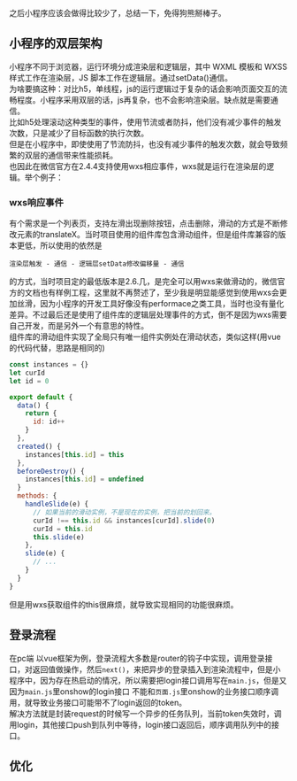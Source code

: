 之后小程序应该会做得比较少了，总结一下，免得狗熊掰棒子。
## 小程序的双层架构 ##
小程序不同于浏览器，运行环境分成渲染层和逻辑层，其中 WXML 模板和 WXSS 样式工作在渲染层，JS 脚本工作在逻辑层。通过setData()通信。  
为啥要搞这种：对比h5，单线程，js的运行逻辑过于复杂的话会影响页面交互的流畅程度。小程序采用双层的话，js再复杂，也不会影响渲染层。缺点就是需要通信。  
比如h5处理滚动这种类型的事件，使用节流或者防抖，他们没有减少事件的触发次数，只是减少了目标函数的执行次数。  
但是在小程序中，即使使用了节流防抖，也没有减少事件的触发次数，就会导致频繁的双层的通信带来性能损耗。  
也因此在微信官方在2.4.4支持使用wxs相应事件，wxs就是运行在渲染层的逻辑。举个例子：  

### wxs响应事件 ###
有个需求是一个列表页，支持左滑出现删除按钮，点击删除，滑动的方式是不断修改元素的translateX。当时项目使用的组件库包含滑动组件，但是组件库兼容的版本更低，所以使用的依然是   
```
渲染层触发 - 通信 - 逻辑层setData修改偏移量 - 通信  
``` 
的方式，当时项目定的最低版本是2.6.几，是完全可以用wxs来做滑动的，微信官方的文档也有样例工程，这里就不再赘述了，至少我是明显能感觉到使用wxs会更加丝滑，因为小程序的开发工具好像没有performace之类工具，当时也没有量化差异。不过最后还是使用了组件库的逻辑层处理事件的方式，倒不是因为wxs需要自己开发，而是另外一个有意思的特性。  
组件库的滑动组件实现了全局只有唯一组件实例处在滑动状态，类似这样(用vue的代码代替，思路是相同的)
```javascript
const instances = {}
let curId
let id = 0

export default {
  data() {
    return {
      id: id++
    }
  },
  created() {
    instances[this.id] = this
  },
  beforeDestroy() {
    instances[this.id] = undefined
  }
  methods: {
    handleSlide(e) {
      // 如果当前的滑动实例，不是现在的实例，把当前的划回来。
      curId !== this.id && instances[curId].slide(0)
      curId = this.id
      this.slide(e)
    },
    slide(e) {
      // ...
    }
  }
}
```
但是用wxs获取组件的this很麻烦，就导致实现相同的功能很麻烦。

## 登录流程 ##
在pc端 以vue框架为例，登录流程大多数是router的钩子中实现，调用登录接口，对返回值做操作，然后`next()`，来把异步的登录插入到渲染流程中，但是小程序中，因为存在热启动的情况，所以需要把login接口调用写在`main.js`，但是又因为`main.js`里onshow的login接口 不能和`页面.js`里onshow的业务接口顺序调用，就导致业务接口可能带不了login返回的token。  
解决方法就是封装request的时候写一个异步的任务队列，当前token失效时，调用login，其他接口push到队列中等待，login接口返回后，顺序调用队列中的接口。 
## 优化 ##